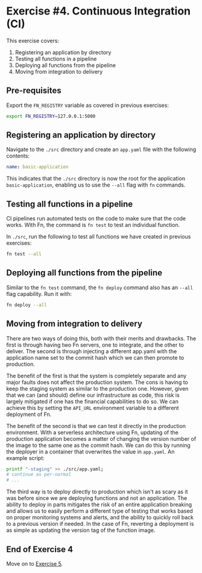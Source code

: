 # Exercise #4. Continuous Integration (CI)

This exercise covers:

1. Registering an application by directory
2. Testing all functions in a pipeline
3. Deploying all functions from the pipeline
4. Moving from integration to delivery

## Pre-requisites
Export the `FN_REGISTRY` variable as covered in previous exercises:

```bash
export FN_REGISTRY=127.0.0.1:5000
```

## Registering an application by directory
Navigate to the `./src` directory and create an `app.yaml` file with the following contents:

```yaml
name: basic-application
```

This indicates that the `./src` directory is now the root for the application `basic-application`, enabling us to use the `--all` flag with `fn` commands.

## Testing all functions in a pipeline
CI pipelines run automated tests on the code to make sure that the code works. With Fn, the command is `fn test` to test an individual function.

In `./src`, run the following to test all functions we have created in previous exercises:

```bash
fn test --all
```

## Deploying all functions from the pipeline
Similar to the `fn test` command, the `fn deploy` command also has an `--all` flag capability. Run it with:

```bash
fn deploy --all
```

## Moving from integration to delivery
There are two ways of doing this, both with their merits and drawbacks. The first is through having two Fn servers, one to integrate, and the other to deliver. The second is through injecting a different app.yaml with the application name set to the commit hash which we can then promote to production.

The benefit of the first is that the system is completely separate and any major faults does not affect the production system. The cons is having to keep the staging system as similar to the production one. However, given that we can (and should) define our infrastructure as code, this risk is largely mitigated if one has the financial capabilities to do so. We can achieve this by setting the `API_URL` environment variable to a different deployment of Fn.

The benefit of the second is that we can test it directly in the production environment. With a serverless architecture using Fn, updating of the production application becomes a matter of changing the version number of the image to the same one as the commit hash. We can do this by running the deployer in a container that overwrites the value in `app.yaml`. An example script:

```bash
printf "-staging" >> ./src/app.yaml;
# continue as per-normal
# ...
```

The third way is to deploy directly to production which isn't as scary as it was before since we are deploying functions and not an application. The ability to deploy in parts mitigates the risk of an entire application breaking and allows us to easily perform a different type of testing that works based on proper monitoring systems and alerts, and the ability to quickly roll back to a previous version if needed. In the case of Fn, reverting a deployment is as simple as updating the version tag of the function image.

## End of Exercise 4
Move on to [Exercise 5](./README-EX05.md).